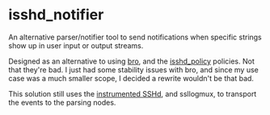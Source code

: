 # isshd_notifier
An alternative parser/notifier tool to send notifications when specific strings show up in user input or output streams.

Designed as an alternative to using [bro](https://www.bro.org/), and the [isshd_policy](https://github.com/set-element/isshd_policy) policies.  Not that they're bad.  I just had some stability issues with bro, and since my use case was a much smaller scope, I decided a rewrite wouldn't be that bad.

This solution still uses the [instrumented SSHd](https://github.com/set-element/openssh-hpn-isshd), and ssllogmux, to transport the events to the parsing nodes.